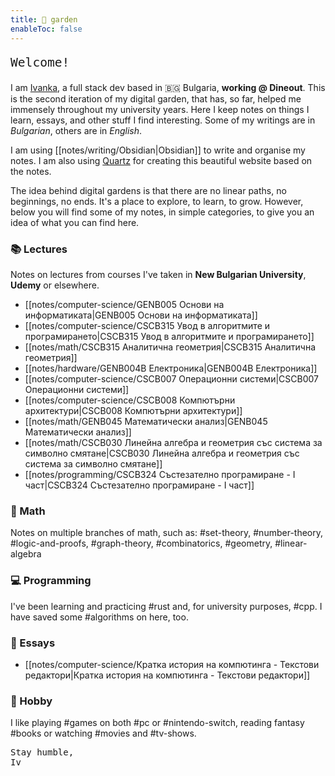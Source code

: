 ```yaml
---  
title: 🌱 garden    
enableToc: false    
---
```

<pre class="poetry" style="font-size: 1.4em">Welcome!</pre>  

I am [Ivanka](https://itodorova.dev), a full stack dev based in 🇧🇬 Bulgaria, **working @ Dineout**. This is the second iteration of my digital garden, that has, so far, helped me immensely throughout my university years. Here I keep notes on things I learn, essays, and other stuff I find interesting. Some of my writings are in _Bulgarian_, others are in _English_.    
    
I am using [[notes/writing/Obsidian|Obsidian]] to write and organise my notes. I am also using [Quartz](https://github.com/jackyzha0/quartz) for creating this beautiful website based on the notes.     
    
The idea behind digital gardens is that there are no linear paths, no beginnings, no ends. It's a place to explore, to learn, to grow. However, below you will find some of my notes, in simple categories, to give you an idea of what you can find here.    
    
### 📚 Lectures
Notes on lectures from courses I've taken in **New Bulgarian University**, **Udemy** or elsewhere.  
- [[notes/computer-science/GENB005 Основи на информатиката|GENB005 Основи на информатиката]]    
- [[notes/computer-science/CSCB315 Увод в алгоритмите и програмирането|CSCB315 Увод в алгоритмите и програмирането]]    
- [[notes/math/CSCB315 Аналитична геометрия|CSCB315 Аналитична геометрия]] 
- [[notes/hardware/GENB004B Електроника|GENB004B Електроника]]  
- [[notes/computer-science/CSCB007 Операционни системи|CSCB007 Операционни системи]]
- [[notes/computer-science/CSCB008 Компютърни архитектури|CSCB008 Компютърни архитектури]]
- [[notes/math/GENB045 Математически анализ|GENB045 Математически анализ]]
- [[notes/math/CSCB030 Линейна алгебра и геометрия със система за символно смятане|CSCB030 Линейна алгебра и геометрия със система за символно смятане]]
- [[notes/programming/CSCB324 Състезателно програмиране - I част|CSCB324 Състезателно програмиране - I част]]
    
### 🧮 Math
Notes on multiple branches of math, such as: #set-theory, #number-theory, #logic-and-proofs, #graph-theory, #combinatorics, #geometry, #linear-algebra   
    
### 💻 Programming 
I've been learning and practicing #rust and, for university purposes, #cpp. I have saved some #algorithms on here, too.  
    
### 📝 Essays  
- [[notes/computer-science/Кратка история на компютинга - Текстови редактори|Кратка история на компютинга - Текстови редактори]]  
  
### 🎉 Hobby  
  
I like playing #games on both #pc or #nintendo-switch, reading fantasy #books or watching #movies and #tv-shows.   
  
  
<pre class="poetry">Stay humble,  
Iv</pre>